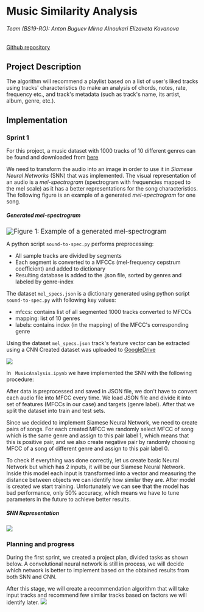 # Music Similarity Analysis

###### Team (BS19-RO):	Anton Buguev	Mirna Alnoukari	Elizaveta Kovanova

[Github repository](https://github.com/TheCoolestMango/Music-Similarity-Analysis)

## Project Description

The algorithm will recommend a playlist based on a list of user's liked tracks using tracks' characteristics (to make an analysis of chords, notes, rate, frequency etc., and track's metadata (such as track's name, its artist, album, genre, etc.).

## Implementation

### Sprint 1

For this project, a music dataset with 1000 tracks of 10 different genres can be found and downloaded from [here](https://drive.google.com/drive/folders/15l6HypCKKLkd7Kl9SQzOHt90uZ0J01Y9?usp=sharing)

We need to transform the audio into an image in order to use it in *Siamese Neural Networks* (SNN) that was implemented. The visual representation of an audio is a *mel-spectrogram* (spectrogram with frequencies mapped to the mel scale) as it has a better representations for the song characteristics. The following figure is an example of a generated *mel-spectrogram* for one song.

##### *Generated mel-spectrogram*
<img src="https://drive.google.com/uc?export=view&id=1pKcm0xV-DuSu0kPWC1IPALNATCkixNRH" alt="Figure 1: Example of a generated mel-spectrogram" style="zoom:120%;" />

A python script ```sound-to-spec.py``` performs preprocessing:

 * All sample tracks are divided by segments
 * Each segment is converted to a MFCCs (mel-frequency cepstrum coefficient) and added to dictionary
 * Resulting database is added to the .json file, sorted by genres and labeled by genre-index

The dataset ```mel_specs.json``` is a dictionary generated using python script ```sound-to-spec.py``` with following key values:

  * mfccs: contains list of all segmented 1000 tracks converted to MFCCs
  * mapping: list of 10 genres
  * labels: contains index (in the mapping) of the MFCC's corresponding genre

 Using the dataset ```mel_specs.json``` track's feature vector can be extracted using a CNN
Created dataset was uploaded to [GoogleDrive](https://drive.google.com/drive/folders/1JFRL-0wX8s20UJdJ98LvnZHj1ftAQd-l)

<img src="https://drive.google.com/uc?export=view&id=1yupwKL_ZFFdVd5-IElEwbhTFTVkmntgy" />

In ``` MusicAnalysis.ipynb``` we have implemented the SNN with the following procedure:

After data is preprocessed and saved in JSON file, we don't have to convert each audio file into MFCC every time. We load JSON file and divide it into set of features (MFCCs in our case) and targets (genre label). After that we split the dataset into train and test sets.

Since we decided to implement Siamese Neural Network, we need to create pairs of songs. For each created MFCC we randomly select MFCC of song which is the same genre and assign to this pair label 1, which means that this is positive pair, and we also create negative pair by randomly choosing MFCC of a song of different genre and assign to this pair label 0.

To check if everything was done correctly, let us create basic Neural Network but which has 2 inputs, it will be our Siamese Neural Network. Inside this model each input is transformed into a vector and measuring the distance between objects we can identify how similar they are. After model is created we start training. Unfortunately we can see that the model has bad performance, only 50% accuracy, which means we have to tune parameters in the future to achieve better results.

##### SNN Representation
<img src="https://drive.google.com/uc?export=view&id=1BIlEFvSZmY77CHdWGor32a1ckHaSgQ95" />


### Planning and progress

During the first sprint, we created a project plan, divided tasks as shown below. A convolutional neural network is still in process, we will decide which network is better to implement based on the obtained results from both SNN and CNN.

After this stage, we will create a recommendation algorithm that will take input tracks and recommend few similar tracks based on factors we will identify later. 
<img src="https://drive.google.com/uc?export=view&id=1kXmZJ6gIxP57p6Hzj7ZFz3mWtTzt7eXw" />
